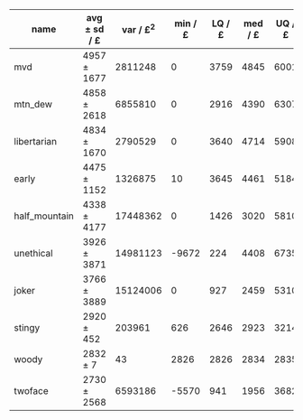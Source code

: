 name | avg ± sd / £ | var / £<sup>2</sup> | min / £ | LQ / £ | med / £ | UQ / £ | max / £ | mode / £ | mode freq / % | sample
---|---|---|---|---|---|---|---|---|---|---
mvd | 4957 ± 1677 | 2811248 | 0 | 3759 | 4845 | 6001 | 11858 | 5289 | 0.505 | 3920001
mtn\_dew | 4858 ± 2618 | 6855810 | 0 | 2916 | 4390 | 6307 | 17612 | 14088 | 0.099 | 2775409
libertarian | 4834 ± 1670 | 2790529 | 0 | 3640 | 4714 | 5908 | 12765 | 5240 | 0.382 | 2353692
early | 4475 ± 1152 | 1326875 | 10 | 3645 | 4461 | 5184 | 8940 | 5613 | 0.734 | 2461536
half\_mountain | 4338 ± 4177 | 17448362 | 0 | 1426 | 3020 | 5810 | 30038 | 23487 | 0.101 | 2574983
unethical | 3926 ± 3871 | 14981123 | -9672 | 224 | 4408 | 6735 | 20900 | 45 | 0.282 | 2423587
joker | 3766 ± 3889 | 15124006 | 0 | 927 | 2459 | 5310 | 43451 | 132 | 0.071 | 2611108
stingy | 2920 ± 452 | 203961 | 626 | 2646 | 2923 | 3214 | 4399 | 3139 | 1.498 | 2449108
woody | 2832 ± 7 | 43 | 2826 | 2826 | 2834 | 2835 | 2861 | 2826 | 48.217 | 2511603
twoface | 2730 ± 2568 | 6593186 | -5570 | 941 | 1956 | 3682 | 41073 | 240 | 0.047 | 2000000
